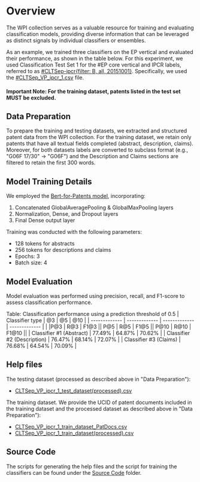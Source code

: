 # Overview

The WPI collection serves as a valuable resource for training and evaluating classification models, providing diverse information that can be leveraged as distinct signals by individual classifiers or ensembles.

As an example, we trained three classifiers on the EP vertical and evaluated their performance, as shown in the table below. For this experiment, we used Classification Test Set 1 for the #EP core vertical and IPCR labels, referred to as [#CLTSep-ipcr{filter: B, all, 20151001}](https://github.com/cs1msa/WPIplus/tree/main/Ground%20Truths/Classification/%23CLTSep/%23CLTSep-ipcr%7Bfilter%3A%20B%2C%20all%2C%2020151001%7D). Specifically, we used the [#CLTSep_VP_ipcr_1.csv](https://github.com/cs1msa/WPIplus/blob/main/Ground%20Truths/Classification/%23CLTSep/%23CLTSep-ipcr%7Bfilter%3A%20B%2C%20all%2C%2020151001%7D/CLTSep_VP_ipcr_1.csv) file.

#### Important Note: For the training dataset, patents listed in the test set MUST be excluded.

## Data Preparation

To prepare the training and testing datasets, we extracted and structured patent data from the WPI collection. For the training dataset, we retain only patents that have all textual fields completed (abstract, description, claims). Moreover, for both datasets labels are converted to subclass format (e.g., "G06F 17/30" → "G06F") and the Description and Claims sections are filtered to retain the first 300 words.

## Model Training Details

We employed the [Bert-for-Patents model](https://huggingface.co/anferico/bert-for-patents), incorporating:
1. Concatenated GlobalAveragePooling & GlobalMaxPooling layers
2. Normalization, Dense, and Dropout layers
3. Final Dense output layer

Training was conducted with the following parameters:
- 128 tokens for abstracts
- 256 tokens for descriptions and claims
- Epochs: 3
- Batch size: 4

## Model Evaluation

Model evaluation was performed using precision, recall, and F1-score to assess classification performance.

Table: Classification performance using a prediction threshold of 0.5
| Classifier type |  @3 | @5 | @10 | 
| ------------- | ------------- | ------------- | ------------- |
|  |P@3 | R@3 | F1@3 ||  P@5 | R@5 | F1@5  || P@10 | R@10 | F1@10 ||
| Classifier #1 (Abstract) | 77.49%	 | 64.87% | 70.62% |
| Classifier #2 (Description)	| 76.47%  | 68.14%  | 72.07%  |
| Classifier #3 (Claims) | 76.68%  | 64.54%	  | 70.09%  |


## Help files
The testing dataset (processed as described above in "Data Preparation"):
- [CLTSep_VP_ipcr_1_test_dataset(processed).csv](https://drive.google.com/file/d/11DJqucRTxIfFUG_A0ZB35zDQG3xJeQUE/view?usp=sharing)

The training dataset. We provide the UCID of patent documents included in the training dataset and the processed dataset as described above in "Data Preparation"):
- [CLTSep_VP_ipcr_1_train_dataset_PatDocs.csv](https://drive.google.com/file/d/1U7pJAsXwh8jSA2Og_QvvMjaCvzM8w-oI/view?usp=sharing)
- [CLTSep_VP_ipcr_1_train_dataset(processed).csv](https://drive.google.com/file/d/1bTR1R98HKVlGZsUx8Wz1MZxAQba65xEJ/view?usp=sharing)

## Source Code
The scripts for generating the help files and the script for training the classifiers can be found under the [Source Code](https://github.com/cs1msa/WPIplus/tree/main/UsingWPI%2B/An%20example%20of%20a%20classification%20experiment%20workflow/Source%20Code) folder.
